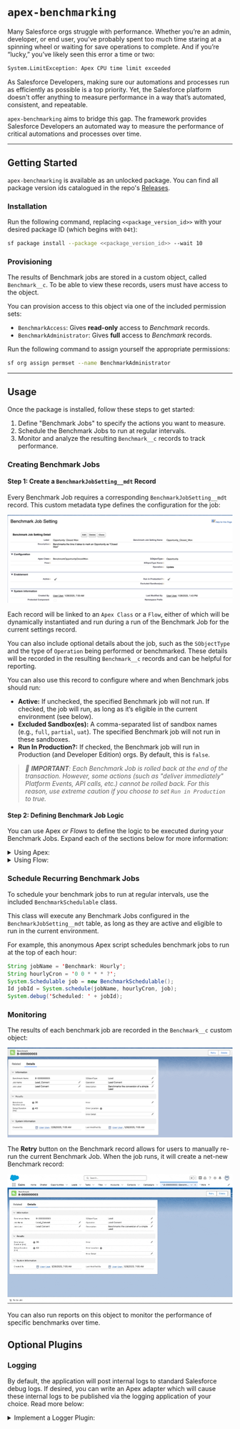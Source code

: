 # `apex-benchmarking`

Many Salesforce orgs struggle with performance. Whether you’re an admin, developer, or end user, you’ve probably spent too much time staring at a spinning wheel or waiting for save operations to complete. And if you’re “lucky,” you’ve likely seen this error a time or two:

```sh
System.LimitException: Apex CPU time limit exceeded
```

As Salesforce Developers, making sure our automations and processes run as efficiently as possible is a top priority. Yet, the Salesforce platform doesn't offer anything to measure performance in a way that’s automated, consistent, and repeatable.

`apex-benchmarking` aims to bridge this gap. The framework provides Salesforce Developers an automated way to measure the performance of critical automations and processes over time.

---

## Getting Started

`apex-benchmarking` is available as an unlocked package. You can find all package version ids catalogued in the repo's [Releases](https://github.com/jasonsiders/apex-benchmarking/releases/).

### Installation

Run the following command, replacing `<<package_version_id>>` with your desired package ID (which begins with `04t`):

```sh
sf package install --package <<package_version_id>> --wait 10
```

### Provisioning

The results of Benchmark jobs are stored in a custom object, called `Benchmark__c`. To be able to view these records, users must have access to the object.

You can provision access to this object via one of the included permission sets:

- `BenchmarkAccess`: Gives **read-only** access to _Benchmark_ records.
- `BenchmarkAdministrator`: Gives **full** access to _Benchmark_ records.

Run the following command to assign yourself the appropriate permissions:

```sh
sf org assign permset --name BenchmarkAdministrator
```

---

## Usage

Once the package is installed, follow these steps to get started:

1. Define "Benchmark Jobs" to specify the actions you want to measure.
2. Schedule the Benchmark Jobs to run at regular intervals.
3. Monitor and analyze the resulting `Benchmark__c` records to track performance.

### Creating Benchmark Jobs

#### Step 1: Create a `BenchmarkJobSetting__mdt` Record

Every Benchmark Job requires a corresponding `BenchmarkJobSetting__mdt` record. This custom metadata type defines the configuration for the job:

![A sample BenchmarkJobSetting__mdt record](media/benchmark_job_settings.png)

Each record will be linked to an `Apex Class` or a `Flow`, either of which will be dynamically instantiated and run during a run of the Benchmark Job for the current settings record.

You can also include optional details about the job, such as the `SObjectType` and the type of `Operation` being performed or benchmarked. These details will be recorded in the resulting `Benchmark__c` records and can be helpful for reporting.

You can also use this record to configure where and when Benchmark jobs should run:

- **Active:** If unchecked, the specified Benchmark job will not run. If checked, the job will run, as long as it’s eligible in the current environment (see below).
- **Excluded Sandbox(es):** A comma-separated list of sandbox names (e.g., `full`, `partial`, `uat`). The specified Benchmark job will not run in these sandboxes.
- **Run In Production?:** If checked, the Benchmark job will run in Production (and Developer Edition) orgs. By default, this is `false`.

> _:rotating_light: **IMPORTANT**: Each Benchmark Job is rolled back at the end of the transaction. However, some actions (such as "deliver immediately" Platform Events, API calls, etc.) cannot be rolled back. For this reason, use extreme caution if you choose to set `Run in Production` to true._

#### Step 2: Defining Benchmark Job Logic

You can use Apex _or Flows_ to define the logic to be executed during your Benchmark Jobs. Expand each of the sections below for more information:

<details>
  <summary>Using Apex:</summary>
  
If the `BenchmarkJobSetting__mdt` includes an `ApexClass__c` value, then each run of the given Benchmark Job will use that value to dynamically create a `Benchmarkable` instance. The framework then uses this class to setup and execute the logic to be benchmarked, and then stores details about the run in the `Benchmark__c` custom object.

The `Benchmarkable` interface requires two methods:

- `void setup()`: Handles any pre-processing needed for the test case.
- `void benchmark()`: Executes the specific action to be measured by the Benchmark Job.

For accurate results, the `benchmark()` method should focus solely on the action being measured. Avoid including unnecessary code—use the `setup()` method for any pre-processing instead.

> **Note:** You do not need to worry about recording when the `setup()` and `benchmark()` methods start/finish; this happens automatically when using Apex.

Here is an example implementation that measures the time it takes to create a `Contact` record.

```java
public without sharing class BenchmarkContactCreate implements Benchmarkable {
  private Contact contact;

  public void setup() {
    // Insert an Account
    Account acc = new Account(Name = 'Test Account');
    Database.insert(acc, System.AccessLevel.SYSTEM_MODE);
    // Create a Contact, to be inserted later...
    this.contact = new Contact(AccountId = acc?.Id, FirstName = 'John', LastName = 'Doe');
  }

  public void benchmark() {
    // Insert the aforementioned Contact
    Database.insert(this.contact, System.AccessLevel.SYSTEM_MODE);
  }
}
```

</details>

<details>
  <summary>Using Flow:</summary>

If the `BenchmarkJobSetting__mdt` includes an `Flow__c` value, then each run of the given Benchmark Job will use that value to dynamically run that flow.

Like with Apex, your flow should contain the action you want to measure, along with any necessary preceding setup actions.

Unlike with Apex, the framework cannot automatically capture all start/finish times. Instead, developers must use an Invocable Action call (`InvocableStartBenchmark`) to deliniate when Setup tasks have completed, and when Benchmarking begins.

As such, each Flow should follow this general pattern:

1. Perform any setup tasks (ie., inserting parent records)
2. Run the `InvocableStartBenchmark`/**"Run Benchmark Start Time"** action
3. Perform the processing task you want to benchmark

For example, see the included [sample flow](/example-app/flows/Example_Benchmark_Flow.flow-meta.xml):

![A sample Flow implementation](media/sample_flow.png)

</details>

### Schedule Recurring Benchmark Jobs

To schedule your benchmark jobs to run at regular intervals, use the included `BenchmarkSchedulable` class.

This class will execute any Benchmark Jobs configured in the `BenchmarkJobSetting__mdt` table, as long as they are active and eligible to run in the current environment.

For example, this anonymous Apex script schedules benchmark jobs to run at the top of each hour:

```java
String jobName = 'Benchmark: Hourly';
String hourlyCron = '0 0 * * * ?';
System.Schedulable job = new BenchmarkSchedulable();
Id jobId = System.schedule(jobName, hourlyCron, job);
System.debug('Scheduled: ' + jobId);
```

### Monitoring

The results of each benchmark job are recorded in the `Benchmark__c` custom object:

![An example of a Benchmark record](media/benchmark_record.png)

The **Retry** button on the Benchmark record allows for users to manually re-run the current Benchmark Job. When the job runs, it will create a net-new Benchmark record:

![The "Retry" button in action](media/benchmark_retry.gif)

You can also run reports on this object to monitor the performance of specific benchmarks over time.

## Optional Plugins

### Logging

By default, the application will post internal logs to standard Salesforce debug logs. If desired, you can write an Apex adapter which will cause these internal logs to be published via the logging application of your choice. Read more below:

<details>
  <summary>Implement a Logger Plugin:</summary>

To get started, first create an Apex class that fulfills these requirements:

1. Implement the `BenchmarkLogs.Adapter` interface (shown below).
2. Ensure your class has a publicly accessible, 0-argument constructor

Here's a sample adapter that hooks into the [`apex-logger`](https://github.com/jasonsiders/apex-logger) framework:

```java
public class SampleAdapter implements BenchmarkLogs.Adapter {
    // This is the Logger object from apex-logger
    private Logger logger = new Logger();

    public void log(System.LoggingLevel level, Object message) {
        this.logger?.log(level, message);
    }

    public void save() {
        this.logger?.publish();
    }
}
```

Once defined, list the fully qualified API name of your class, including namespace (if any) in the `apex-benchamrk Settings`'s _Log Adapter_ field:
![An example defining a custom log adapter](media/log_adapter.png)

</details>
